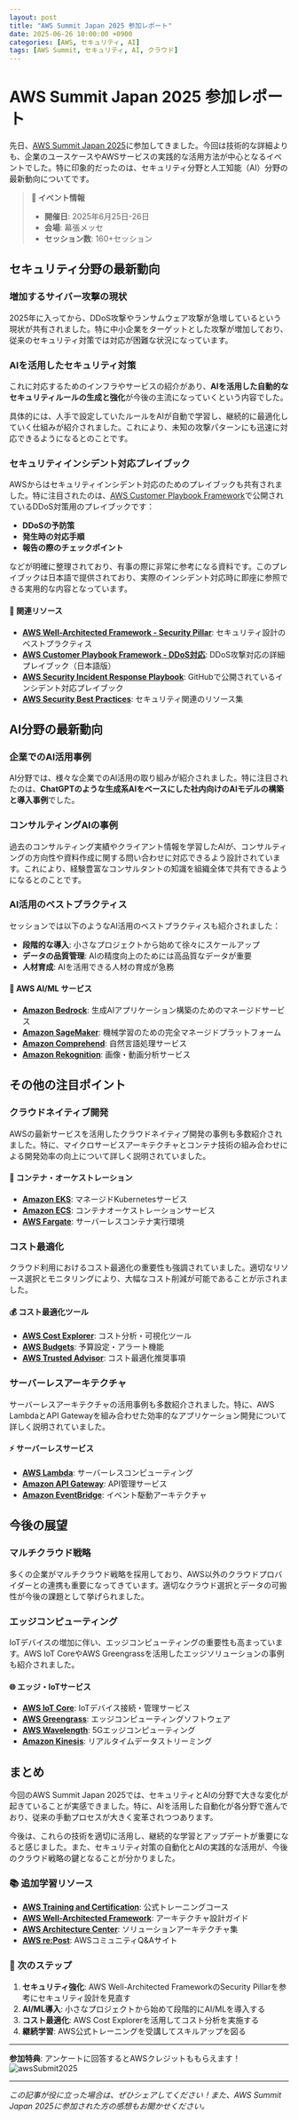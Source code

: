 ```yaml
---
layout: post
title: "AWS Summit Japan 2025 参加レポート"
date: 2025-06-26 10:00:00 +0900
categories: [AWS, セキュリティ, AI]
tags: [AWS Summit, セキュリティ, AI, クラウド]
---
```


# AWS Summit Japan 2025 参加レポート

先日、[AWS Summit Japan 2025](https://aws.amazon.com/jp/summits/japan/)に参加してきました。今回は技術的な詳細よりも、企業のユースケースやAWSサービスの実践的な活用方法が中心となるイベントでした。特に印象的だったのは、セキュリティ分野と人工知能（AI）分野の最新動向についてです。

> **📅 イベント情報**  
> - **開催日**: 2025年6月25日-26日  
> - **会場**: 幕張メッセ  
> - **セッション数**: 160+セッション

## セキュリティ分野の最新動向

### 増加するサイバー攻撃の現状

2025年に入ってから、DDoS攻撃やランサムウェア攻撃が急増しているという現状が共有されました。特に中小企業をターゲットとした攻撃が増加しており、従来のセキュリティ対策では対応が困難な状況になっています。

### AIを活用したセキュリティ対策

これに対応するためのインフラやサービスの紹介があり、**AIを活用した自動的なセキュリティルールの生成と強化**が今後の主流になっていくという内容でした。

具体的には、人手で設定していたルールをAIが自動で学習し、継続的に最適化していく仕組みが紹介されました。これにより、未知の攻撃パターンにも迅速に対応できるようになるとのことです。

### セキュリティインシデント対応プレイブック

AWSからはセキュリティインシデント対応のためのプレイブックも共有されました。特に注目されたのは、[AWS Customer Playbook Framework](https://github.com/aws-samples/aws-customer-playbook-framework/blob/main/docs/ja/ja.Denial_of_Service.md)で公開されているDDoS対策用のプレイブックです：

- **DDoSの予防策**
- **発生時の対応手順**
- **報告の際のチェックポイント**

などが明確に整理されており、有事の際に非常に参考になる資料です。このプレイブックは日本語で提供されており、実際のインシデント対応時に即座に参照できる実用的な内容となっています。

#### 🔗 関連リソース

- **[AWS Well-Architected Framework - Security Pillar](https://docs.aws.amazon.com/wellarchitected/latest/security-pillar/welcome.html)**: セキュリティ設計のベストプラクティス
- **[AWS Customer Playbook Framework - DDoS対応](https://github.com/aws-samples/aws-customer-playbook-framework/blob/main/docs/ja/ja.Denial_of_Service.md)**: DDoS攻撃対応の詳細プレイブック（日本語版）
- **[AWS Security Incident Response Playbook](https://github.com/aws-samples/aws-security-incident-response-playbook)**: GitHubで公開されているインシデント対応プレイブック
- **[AWS Security Best Practices](https://aws.amazon.com/security/security-resources/)**: セキュリティ関連のリソース集

## AI分野の最新動向

### 企業でのAI活用事例

AI分野では、様々な企業でのAI活用の取り組みが紹介されました。特に注目されたのは、**ChatGPTのような生成系AIをベースにした社内向けのAIモデルの構築と導入事例**でした。

### コンサルティングAIの事例

過去のコンサルティング実績やクライアント情報を学習したAIが、コンサルティングの方向性や資料作成に関する問い合わせに対応できるよう設計されています。これにより、経験豊富なコンサルタントの知識を組織全体で共有できるようになるとのことです。

### AI活用のベストプラクティス

セッションでは以下のようなAI活用のベストプラクティスも紹介されました：

- **段階的な導入**: 小さなプロジェクトから始めて徐々にスケールアップ
- **データの品質管理**: AIの精度向上のためには高品質なデータが重要
- **人材育成**: AIを活用できる人材の育成が急務

#### 🤖 AWS AI/ML サービス

- **[Amazon Bedrock](https://aws.amazon.com/bedrock/)**: 生成AIアプリケーション構築のためのマネージドサービス
- **[Amazon SageMaker](https://aws.amazon.com/sagemaker/)**: 機械学習のための完全マネージドプラットフォーム
- **[Amazon Comprehend](https://aws.amazon.com/comprehend/)**: 自然言語処理サービス
- **[Amazon Rekognition](https://aws.amazon.com/rekognition/)**: 画像・動画分析サービス

## その他の注目ポイント

### クラウドネイティブ開発

AWSの最新サービスを活用したクラウドネイティブ開発の事例も多数紹介されました。特に、マイクロサービスアーキテクチャとコンテナ技術の組み合わせによる開発効率の向上について詳しく説明されていました。

#### 🐳 コンテナ・オーケストレーション

- **[Amazon EKS](https://aws.amazon.com/eks/)**: マネージドKubernetesサービス
- **[Amazon ECS](https://aws.amazon.com/ecs/)**: コンテナオーケストレーションサービス
- **[AWS Fargate](https://aws.amazon.com/fargate/)**: サーバーレスコンテナ実行環境

### コスト最適化

クラウド利用におけるコスト最適化の重要性も強調されていました。適切なリソース選択とモニタリングにより、大幅なコスト削減が可能であることが示されました。

#### 💰 コスト最適化ツール

- **[AWS Cost Explorer](https://aws.amazon.com/aws-cost-management/aws-cost-explorer/)**: コスト分析・可視化ツール
- **[AWS Budgets](https://aws.amazon.com/aws-cost-management/aws-budgets/)**: 予算設定・アラート機能
- **[AWS Trusted Advisor](https://aws.amazon.com/premiumsupport/technology/trusted-advisor/)**: コスト最適化推奨事項

### サーバーレスアーキテクチャ

サーバーレスアーキテクチャの活用事例も多数紹介されました。特に、AWS LambdaとAPI Gatewayを組み合わせた効率的なアプリケーション開発について詳しく説明されていました。

#### ⚡ サーバーレスサービス

- **[AWS Lambda](https://aws.amazon.com/lambda/)**: サーバーレスコンピューティング
- **[Amazon API Gateway](https://aws.amazon.com/api-gateway/)**: API管理サービス
- **[Amazon EventBridge](https://aws.amazon.com/eventbridge/)**: イベント駆動アーキテクチャ

## 今後の展望

### マルチクラウド戦略

多くの企業がマルチクラウド戦略を採用しており、AWS以外のクラウドプロバイダーとの連携も重要になってきています。適切なクラウド選択とデータの可搬性が今後の課題として挙げられました。

### エッジコンピューティング

IoTデバイスの増加に伴い、エッジコンピューティングの重要性も高まっています。AWS IoT CoreやAWS Greengrassを活用したエッジソリューションの事例も紹介されました。

#### 🌐 エッジ・IoTサービス

- **[AWS IoT Core](https://aws.amazon.com/iot-core/)**: IoTデバイス接続・管理サービス
- **[AWS Greengrass](https://aws.amazon.com/greengrass/)**: エッジコンピューティングソフトウェア
- **[AWS Wavelength](https://aws.amazon.com/wavelength/)**: 5Gエッジコンピューティング
- **[Amazon Kinesis](https://aws.amazon.com/kinesis/)**: リアルタイムデータストリーミング

## まとめ

今回のAWS Summit Japan 2025では、セキュリティとAIの分野で大きな変化が起きていることが実感できました。特に、AIを活用した自動化が各分野で進んでおり、従来の手動プロセスが大きく変革されつつあります。

今後は、これらの技術を適切に活用し、継続的な学習とアップデートが重要になると感じました。また、セキュリティ対策の自動化とAIの実践的な活用が、今後のクラウド戦略の鍵となることが分かりました。

### 📚 追加学習リソース

- **[AWS Training and Certification](https://aws.amazon.com/training/)**: 公式トレーニングコース
- **[AWS Well-Architected Framework](https://aws.amazon.com/architecture/well-architected/)**: アーキテクチャ設計ガイド
- **[AWS Architecture Center](https://aws.amazon.com/architecture/)**: ソリューションアーキテクチャ集
- **[AWS re:Post](https://repost.aws/)**: AWSコミュニティQ&Aサイト

### 🎯 次のステップ

1. **セキュリティ強化**: AWS Well-Architected FrameworkのSecurity Pillarを参考にセキュリティ設計を見直す
2. **AI/ML導入**: 小さなプロジェクトから始めて段階的にAI/MLを導入する
3. **コスト最適化**: AWS Cost Explorerを活用してコスト分析を実施する
4. **継続学習**: AWS公式トレーニングを受講してスキルアップを図る

---

**参加特典**: アンケートに回答するとAWSクレジットももらえます！
![awsSubmit2025](../assets/img/awsSubmit/credit.png)

---

*この記事が役に立った場合は、ぜひシェアしてください！また、AWS Summit Japan 2025に参加された方の感想もお聞かせください。*
